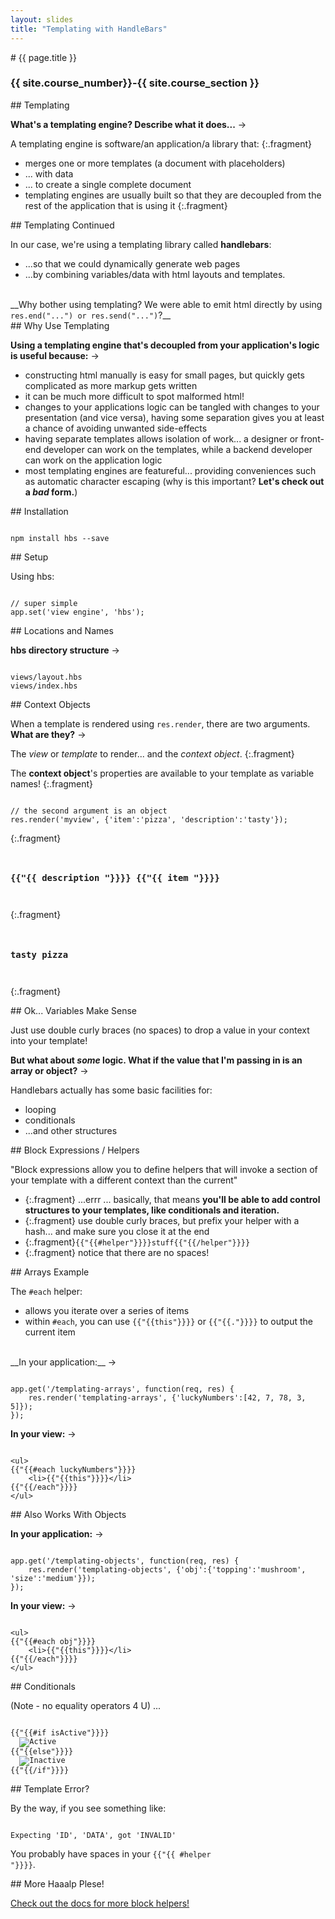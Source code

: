 ```yaml
---
layout: slides
title: "Templating with HandleBars"
---
```

<section markdown="block" class="intro-slide">
# {{ page.title }}

### {{ site.course_number}}-{{ site.course_section }}

<p><small></small></p>
</section>


<section markdown="block">
## Templating

__What's a templating engine? Describe what it does...__ &rarr;

A templating engine is software/an application/a library that:
{:.fragment}

* merges one or more templates (a document with placeholders)
* ... with data
* ... to create a single complete document
* templating engines are usually built so that they are decoupled from the rest of the application that is using it
{:.fragment}
</section>

<section markdown="block">
## Templating Continued

In our case, we're using a templating library called __handlebars__:

* ...so that we could dynamically generate web pages 
* ...by combining variables/data with html layouts and templates.

<br>
__Why bother using templating? We were able to emit html directly by using <code>res.end("<html>...") or res.send("<html>...")</code>?__
</section>
<section markdown="block">
## Why Use Templating

__Using a templating engine that's decoupled from your application's logic is useful because:__ &rarr;

* constructing html manually is easy for small pages, but quickly gets complicated as more markup gets written
* it can be much more difficult to spot malformed html!
* changes to your applications logic can be tangled with changes to your presentation (and vice versa), having some separation gives you at least a chance of avoiding unwanted side-effects
* having separate templates allows isolation of work... a designer or front-end developer can work on the templates, while a backend developer can work on the application logic
* most templating engines are featureful... providing conveniences such as automatic character escaping (why is this important? __Let's check out a _bad_ form.__)
</section>


<section markdown="block">
## Installation


<pre><code data-trim contenteditable>
npm install hbs --save
</code></pre>
</section>
<section markdown="block">
## Setup

Using hbs:

<pre><code data-trim contenteditable>
// super simple
app.set('view engine', 'hbs');
</code></pre>

</section>

<section markdown="block">
## Locations and Names


__hbs directory structure__ &rarr;

<pre><code data-trim contenteditable>
views/layout.hbs
views/index.hbs
</code></pre>


</section>
<section markdown="block">
## Context Objects

When a template is rendered using <code>res.render</code>, there are two arguments. __What are they?__ &rarr;

The _view_ or _template_ to render... and the _context object_.
{:.fragment}

The __context object__'s properties are available to your template as variable names!
{:.fragment}

<pre><code data-trim contenteditable>
// the second argument is an object
res.render('myview', {'item':'pizza', 'description':'tasty'});
</code></pre>
{:.fragment}

<pre><code data-trim contenteditable>
<h3>{{"{{ description "}}}} {{"{{ item "}}}}</h3>
</code></pre>
{:.fragment}

<pre><code data-trim contenteditable>
<h3>tasty pizza</h3>
</code></pre>
{:.fragment}
</section>

<section markdown="block">
## Ok... Variables Make Sense

Just use double curly braces (no spaces) to drop a value in your context into your template!

__But what about _some_ logic. What if the value that I'm passing in is an array or object?__ &rarr;

Handlebars actually has some basic facilities for:

* looping
* conditionals
* ...and other structures
</section>

<section markdown="block">
## Block Expressions / Helpers

"Block expressions allow you to define helpers that will invoke a section of your template with a different context than the current"


* {:.fragment} ...errr ... basically, that means __you'll be able to add control structures to your templates, like conditionals and iteration.__
* {:.fragment} use double curly braces, but prefix your helper with a hash... and make sure you close it at the end
* {:.fragment}<code>{{"{{#helper"}}}}stuff{{"{{/helper"}}}}</code>
* {:.fragment} notice that there are no spaces!
</section>

<section markdown="block">
## Arrays Example

The <code>#each</code> helper:

* allows you iterate over a series of items
* within <code>#each</code>, you can use <code>{{"{{this"}}}}</code> or <code>{{"{{."}}}}</code> to output the current item

<br>
__In your application:__ &rarr;

<pre><code data-trim contenteditable>
app.get('/templating-arrays', function(req, res) {
	res.render('templating-arrays', {'luckyNumbers':[42, 7, 78, 3, 5]});
});
</code></pre>

__In your view:__ &rarr;

<pre><code data-trim contenteditable>
&lt;ul&gt;
{{"{{#each luckyNumbers"}}}}
	&lt;li&gt;{{"{{this"}}}}&lt;/li&gt;
{{"{{/each"}}}}
&lt;/ul&gt;
</code></pre>

</section>

<section markdown="block">
## Also Works With Objects

__In your application:__ &rarr;

<pre><code data-trim contenteditable>
app.get('/templating-objects', function(req, res) {
	res.render('templating-objects', {'obj':{'topping':'mushroom', 'size':'medium'}});
});
</code></pre>

__In your view:__ &rarr;

<pre><code data-trim contenteditable>
&lt;ul&gt;
{{"{{#each obj"}}}}
	&lt;li&gt;{{"{{this"}}}}&lt;/li&gt;
{{"{{/each"}}}}
&lt;/ul&gt;
</code></pre>
</section>

<section markdown="block">
## Conditionals

(Note - no equality operators 4 U) ...

<pre><code data-trim contenteditable>
{{"{{#if isActive"}}}}
  <img src="star.gif" alt="Active">
{{"{{else"}}}}
  <img src="cry.gif" alt="Inactive">
{{"{{/if"}}}}
</code></pre>
</section>

<section markdown="block">
## Template Error?

By the way, if you see something like:

<pre><code data-trim contenteditable>
Expecting 'ID', 'DATA', got 'INVALID'
</code></pre>

You probably have spaces in your <code>{{"{{ #helper "}}}}</code>.
</section>

<section markdown="block">
## More Haaalp Plese!

[Check out the docs for more block helpers!](http://handlebarsjs.com/block_helpers.html)
</section>

<!--
<section markdown="block">
## Oh Yes...

__We can use express-handlebars now (you might have noticed that the express3-handlebars version is deprecated)__ &rarr;
<pre><code data-trim contenteditable>
npm install express-handlebars
</code></pre>

<pre><code data-trim contenteditable>
var handlebars = require('express-handlebars')
	.create({defaultLayout:'main'});
</code></pre>
</section>
-->
